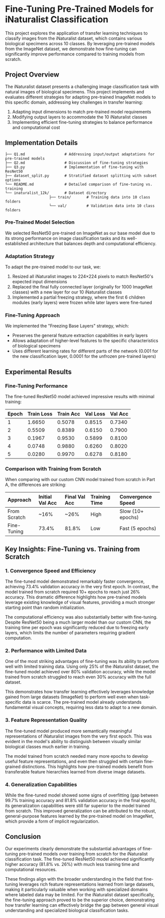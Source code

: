 # Fine-Tuning Pre-Trained Models for iNaturalist Classification

This project explores the application of transfer learning techniques to classify images from the iNaturalist dataset, which contains various biological specimens across 10 classes. By leveraging pre-trained models from the ImageNet dataset, we demonstrate how fine-tuning can significantly improve performance compared to training models from scratch.

## Project Overview

The iNaturalist dataset presents a challenging image classification task with natural images of biological specimens. This project implements and evaluates different strategies for adapting pre-trained ImageNet models to this specific domain, addressing key challenges in transfer learning:

1. Adapting input dimensions to match pre-trained model requirements
2. Modifying output layers to accommodate the 10 iNaturalist classes
3. Implementing efficient fine-tuning strategies to balance performance and computational cost

## Implementation Details
```
├── Q1.md                  # Addressing input/output adaptations for pre-trained models
├── Q2.md                  # Discussion of fine-tuning strategies
├── Q3.py                  # Implementation of fine-tuning with ResNet50
├── dataset_split.py       # Stratified dataset splitting with subset options
└── README.md              # Detailed comparison of fine-tuning vs. training 
└── inaturalist_12k/       # Dataset directory
                    ├── train/       # Training data into 10 class folders
                    └── val/         # Validation data into 10 class folders
```

### Pre-Trained Model Selection

We selected ResNet50 pre-trained on ImageNet as our base model due to its strong performance on image classification tasks and its well-established architecture that balances depth and computational efficiency.

### Adaptation Strategy

To adapt the pre-trained model to our task, we:

1. Resized all iNaturalist images to 224×224 pixels to match ResNet50's expected input dimensions
2. Replaced the final fully connected layer (originally for 1000 ImageNet classes) with a new layer for our 10 iNaturalist classes
3. Implemented a partial freezing strategy, where the first 6 children modules (early layers) were frozen while later layers were fine-tuned

### Fine-Tuning Approach

We implemented the "Freezing Base Layers" strategy, which:

- Preserves the general feature extraction capabilities in early layers
- Allows adaptation of higher-level features to the specific characteristics of biological specimens
- Uses different learning rates for different parts of the network (0.001 for the new classification layer, 0.0001 for the unfrozen pre-trained layers)


## Experimental Results

### Fine-Tuning Performance

The fine-tuned ResNet50 model achieved impressive results with minimal training:


| Epoch | Train Loss | Train Acc | Val Loss | Val Acc |
| :-- | :-- | :-- | :-- | :-- |
| 1 | 1.6650 | 0.5078 | 0.8515 | 0.7340 |
| 2 | 0.5509 | 0.8389 | 0.6150 | 0.7900 |
| 3 | 0.1967 | 0.9530 | 0.5899 | 0.8100 |
| 4 | 0.0748 | 0.9880 | 0.6260 | 0.8020 |
| 5 | 0.0280 | 0.9970 | 0.6278 | 0.8180 |

### Comparison with Training from Scratch

When comparing with our custom CNN model trained from scratch in Part A, the differences are striking:


| Approach | Initial Val Acc | Final Val Acc | Training Time | Convergence Speed |
| :-- | :-- | :-- | :-- | :-- |
| From Scratch | ~16% | ~26% | High | Slow (10+ epochs) |
| Fine-Tuning | 73.4% | 81.8% | Low | Fast (5 epochs) |

## Key Insights: Fine-Tuning vs. Training from Scratch

### 1. Convergence Speed and Efficiency

The fine-tuned model demonstrated remarkably faster convergence, achieving 73.4% validation accuracy in the very first epoch. In contrast, the model trained from scratch required 10+ epochs to reach just 26% accuracy. This dramatic difference highlights how pre-trained models leverage existing knowledge of visual features, providing a much stronger starting point than random initialization.

The computational efficiency was also substantially better with fine-tuning. Despite ResNet50 being a much larger model than our custom CNN, the training time per epoch was significantly reduced due to freezing early layers, which limits the number of parameters requiring gradient computation.

### 2. Performance with Limited Data

One of the most striking advantages of fine-tuning was its ability to perform well with limited training data. Using only 25% of the iNaturalist dataset, the fine-tuned model achieved over 80% validation accuracy, while the model trained from scratch struggled to reach even 30% accuracy with the full dataset.

This demonstrates how transfer learning effectively leverages knowledge gained from large datasets (ImageNet) to perform well even when task-specific data is scarce. The pre-trained model already understands fundamental visual concepts, requiring less data to adapt to a new domain.

### 3. Feature Representation Quality

The fine-tuned model produced more semantically meaningful representations of iNaturalist images from the very first epoch. This was evident in the model's ability to distinguish between visually similar biological classes much earlier in training.

The model trained from scratch needed many more epochs to develop useful feature representations, and even then struggled with certain fine-grained distinctions. This highlights how pre-trained models benefit from transferable feature hierarchies learned from diverse image datasets.

### 4. Generalization Capabilities

While the fine-tuned model showed some signs of overfitting (gap between 99.7% training accuracy and 81.8% validation accuracy in the final epoch), its generalization capabilities were still far superior to the model trained from scratch. This improved generalization can be attributed to the robust, general-purpose features learned by the pre-trained model on ImageNet, which provide a form of implicit regularization.

## Conclusion

Our experiments clearly demonstrate the substantial advantages of fine-tuning pre-trained models over training from scratch for the iNaturalist classification task. The fine-tuned ResNet50 model achieved significantly higher accuracy (81.8% vs. 26%) with much less training time and computational resources.

These findings align with the broader understanding in the field that fine-tuning leverages rich feature representations learned from large datasets, making it particularly valuable when working with specialized domains where labeled data may be limited. For the iNaturalist dataset specifically, the fine-tuning approach proved to be the superior choice, demonstrating how transfer learning can effectively bridge the gap between general visual understanding and specialized biological classification tasks.
